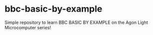 # bbc-basic-by-example
Simple repository to learn BBC BASIC BY EXAMPLE on the Agon Light Microcomputer series!
